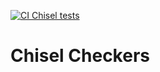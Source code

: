 [![CI Chisel tests](https://github.com/jaller698/RISC-V-interpreter/actions/workflows/scala.yml/badge.svg)](https://github.com/jaller698/RISC-V-interpreter/actions/workflows/scala.yml)
# Chisel Checkers
